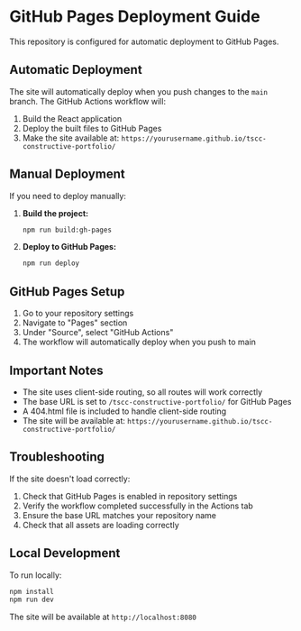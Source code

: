 # GitHub Pages Deployment Guide

This repository is configured for automatic deployment to GitHub Pages.

## Automatic Deployment

The site will automatically deploy when you push changes to the `main` branch. The GitHub Actions workflow will:

1. Build the React application
2. Deploy the built files to GitHub Pages
3. Make the site available at: `https://yourusername.github.io/tscc-constructive-portfolio/`

## Manual Deployment

If you need to deploy manually:

1. **Build the project:**
   ```bash
   npm run build:gh-pages
   ```

2. **Deploy to GitHub Pages:**
   ```bash
   npm run deploy
   ```

## GitHub Pages Setup

1. Go to your repository settings
2. Navigate to "Pages" section
3. Under "Source", select "GitHub Actions"
4. The workflow will automatically deploy when you push to main

## Important Notes

- The site uses client-side routing, so all routes will work correctly
- The base URL is set to `/tscc-constructive-portfolio/` for GitHub Pages
- A 404.html file is included to handle client-side routing
- The site will be available at: `https://yourusername.github.io/tscc-constructive-portfolio/`

## Troubleshooting

If the site doesn't load correctly:

1. Check that GitHub Pages is enabled in repository settings
2. Verify the workflow completed successfully in the Actions tab
3. Ensure the base URL matches your repository name
4. Check that all assets are loading correctly

## Local Development

To run locally:

```bash
npm install
npm run dev
```

The site will be available at `http://localhost:8080`
